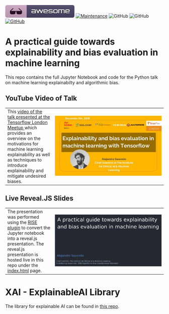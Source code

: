 [![Awesome](images/awesome.svg)](https://github.com/sindresorhus/awesome)
[![Maintenance](https://img.shields.io/badge/Maintained%3F-YES-green.svg)](https://GitHub.com/Naereen/StrapDown.js/graphs/commit-activity)
![GitHub](https://img.shields.io/badge/Languages-MULTI-blue.svg)
![GitHub](https://img.shields.io/badge/License-MIT-lightgrey.svg)
[![GitHub](https://img.shields.io/twitter/follow/axsaucedo.svg?label=Follow)](https://twitter.com/AxSaucedo/)
	

# A practical guide towards explainability and bias evaluation in machine learning

This repo contains the full Jupyter Notebook and code for the Python talk on machine learning explainabilty and algorithmic bias. 

## YouTube Video of Talk

<table>
  <tr>
    <td width="30%">
        This <a href="https://www.youtube.com/watch?v=GZpfBhQJ0H4">video of the talk presented at the Tensorflow London Meetup </a> which provides an overview on the motivations for machine learning explainability as well as techniques to introduce explainability and mitigate undesired biases.
    </td>
    <td width="70%">
        <a href="https://www.youtube.com/watch?v=GZpfBhQJ0H4"><img src="images/video.jpg"></a>
    </td>
  </tr>
</table>

## Live Reveal.JS Slides

<table>
  <tr>
    <td width="30%">
         The presentation was performed using the <a href="https://github.com/damianavila/RISE">RISE plugin</a> to convert the Jupyter notebook into a reveal.js presentation. The reveal.js presentation is hosted live in this repo under the <a href="https://ethicalml.github.io/explainability-and-bias/#/1">index.html</a> page.
    </td>
    <td width="70%">
        <a href="https://ethicalml.github.io/explainability-and-bias/#/1"><img src="images/slide.png"></a>
    </td>
  </tr>
</table>

# XAI - ExplainableAI Library

The library for explainable AI can be found in [this repo](https://github.com/EthicalML/XAI).


